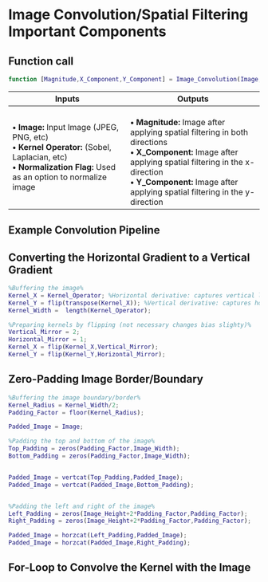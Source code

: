 # Image Convolution/Spatial Filtering Important Components


## Function call
```Matlab
function [Magnitude,X_Component,Y_Component] = Image_Convolution(Image,Kernel_Operator,Normalization_Flag)
```
|Inputs|Outputs|
|--|--|
|<b>• Image:</b> Input Image (JPEG, PNG, etc) <br> <b>• Kernel Operator:</b> (Sobel, Laplacian, etc) <br/><b>• Normalization Flag:</b> Used as an option to normalize image |<br><b>• Magnitude:</b> Image after applying spatial filtering in both directions <br/> <b>• X_Component:</b> Image after applying spatial filtering in the x-direction <br/> <b>• Y_Component:</b> Image after applying spatial filtering in the y-direction|

## Example Convolution Pipeline






## Converting the Horizontal Gradient to a Vertical Gradient
```Matlab
%Buffering the image%
Kernel_X = Kernel_Operator; %Horizontal derivative: captures vertical lines%
Kernel_Y = flip(transpose(Kernel_X)); %Vertical derivative: captures horizontal lines%
Kernel_Width =  length(Kernel_Operator);

%Preparing kernels by flipping (not necessary changes bias slighty)%
Vertical_Mirror = 2;
Horizontal_Mirror = 1;
Kernel_X = flip(Kernel_X,Vertical_Mirror);
Kernel_Y = flip(Kernel_Y,Horizontal_Mirror);
```

## Zero-Padding Image Border/Boundary
```Matlab
%Buffering the image boundary/border%
Kernel_Radius = Kernel_Width/2;
Padding_Factor = floor(Kernel_Radius);

Padded_Image = Image;

%Padding the top and bottom of the image%
Top_Padding = zeros(Padding_Factor,Image_Width);
Bottom_Padding = zeros(Padding_Factor,Image_Width); 


Padded_Image = vertcat(Top_Padding,Padded_Image);
Padded_Image = vertcat(Padded_Image,Bottom_Padding);


%Padding the left and right of the image%
Left_Padding = zeros(Image_Height+2*Padding_Factor,Padding_Factor);
Right_Padding = zeros(Image_Height+2*Padding_Factor,Padding_Factor);

Padded_Image = horzcat(Left_Padding,Padded_Image);
Padded_Image = horzcat(Padded_Image,Right_Padding);
```
## For-Loop to Convolve the Kernel with the Image



